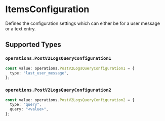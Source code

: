 # ItemsConfiguration

Defines the configuration settings which can either be for a user message or a text entry.


## Supported Types

### `operations.PostV2LogsQueryConfiguration1`

```typescript
const value: operations.PostV2LogsQueryConfiguration1 = {
  type: "last_user_message",
};
```

### `operations.PostV2LogsQueryConfiguration2`

```typescript
const value: operations.PostV2LogsQueryConfiguration2 = {
  type: "query",
  query: "<value>",
};
```

